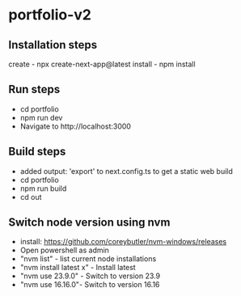 # portfolio-v2

## Installation steps
create - npx create-next-app@latest
install - npm install

## Run steps
 * cd portfolio
 * npm run dev
 * Navigate to http://localhost:3000

## Build steps
 * added output: 'export' to next.config.ts to get a static web build
 * cd portfolio
 * npm run build
 * cd out

## Switch node version using nvm
 * install: https://github.com/coreybutler/nvm-windows/releases
 * Open powershell as admin
 * "nvm list" - list current node installations
 * "nvm install latest x" - Install latest
 * "nvm use 23.9.0" - Switch to version 23.9
 * "nvm use 16.16.0"- Switch to version 16.16